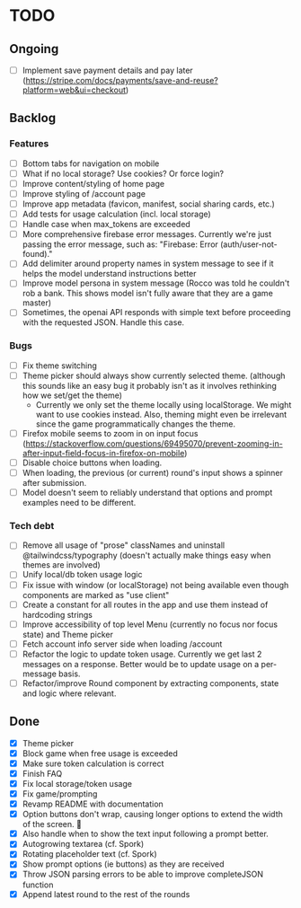 # TODO

## Ongoing

- [ ] Implement save payment details and pay later (https://stripe.com/docs/payments/save-and-reuse?platform=web&ui=checkout)

## Backlog

### Features

- [ ] Bottom tabs for navigation on mobile
- [ ] What if no local storage? Use cookies? Or force login?
- [ ] Improve content/styling of home page
- [ ] Improve styling of /account page
- [ ] Improve app metadata (favicon, manifest, social sharing cards, etc.)
- [ ] Add tests for usage calculation (incl. local storage)
- [ ] Handle case when max_tokens are exceeded
- [ ] More comprehensive firebase error messages. Currently we're just passing the error message, such as: "Firebase: Error (auth/user-not-found)."
- [ ] Add delimiter around property names in system message to see if it helps the model understand instructions better
- [ ] Improve model persona in system message (Rocco was told he couldn't rob a bank. This shows model isn't fully aware that they are a game master)
- [ ] Sometimes, the openai API responds with simple text before proceeding with the requested JSON. Handle this case.

### Bugs

- [ ] Fix theme switching
- [ ] Theme picker should always show currently selected theme. (although this sounds like an easy bug it probably isn't as it involves rethinking how we set/get the theme)
  - Currently we only set the theme locally using localStorage. We might want to use cookies instead. Also, theming might even be irrelevant since the game programmatically changes the theme.
- [ ] Firefox mobile seems to zoom in on input focus (https://stackoverflow.com/questions/69495070/prevent-zooming-in-after-input-field-focus-in-firefox-on-mobile)
- [ ] Disable choice buttons when loading.
- [ ] When loading, the previous (or current) round's input shows a spinner after submission.
- [ ] Model doesn't seem to reliably understand that options and prompt examples need to be different.

### Tech debt

- [ ] Remove all usage of "prose" classNames and uninstall @tailwindcss/typography (doesn't actually make things easy when themes are involved)
- [ ] Unify local/db token usage logic
- [ ] Fix issue with window (or localStorage) not being available even though components are marked as "use client"
- [ ] Create a constant for all routes in the app and use them instead of hardcoding strings
- [ ] Improve accessibility of top level Menu (currently no focus nor focus state) and Theme picker
- [ ] Fetch account info server side when loading /account
- [ ] Refactor the logic to update token usage. Currently we get last 2 messages on a response. Better would be to update usage on a per-message basis.
- [ ] Refactor/improve Round component by extracting components, state and logic where relevant.

## Done

- [x] Theme picker
- [x] Block game when free usage is exceeded
- [x] Make sure token calculation is correct
- [x] Finish FAQ
- [x] Fix local storage/token usage
- [x] Fix game/prompting
- [x] Revamp README with documentation
- [x] Option buttons don't wrap, causing longer options to extend the width of the screen. 🤦
- [x] Also handle when to show the text input following a prompt better.
- [x] Autogrowing textarea (cf. Spork)
- [x] Rotating placeholder text (cf. Spork)
- [x] Show prompt options (ie buttons) as they are received
- [x] Throw JSON parsing errors to be able to improve completeJSON function
- [x] Append latest round to the rest of the rounds
